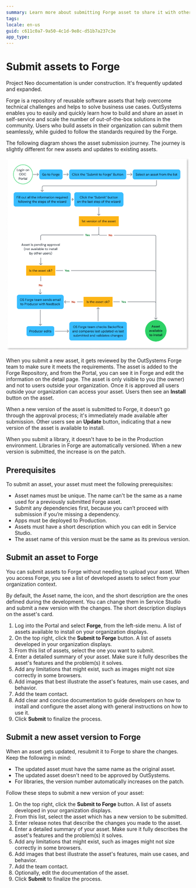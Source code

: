 ```yaml
---
summary: Learn more about submitting Forge asset to share it with other developers. 
tags:
locale: en-us
guid: c611c0a7-9a50-4c1d-9e8c-d51b7a237c3e
app_type:  
---
```


# Submit assets to Forge

<div class="info" markdown="1">

Project Neo documentation is under construction. It's frequently updated and expanded.

</div>

Forge is a repository of reusable software assets that help overcome technical challenges and helps to solve business use cases. OutSystems enables you to easily and quickly learn how to build and share an asset in self-service and scale the number of out-of-the-box solutions in the community. Users who build assets in their organization can submit them seamlessly, while guided to follow the standards required by the Forge.

The following diagram shows the asset submission journey. The journey is slightly different for new assets and updates to existing assets. 

![Submission process in Forge](images/submit-asset-to-forge-diag.png)

When you submit a new asset, it gets reviewed by the OutSystems Forge team to make sure it meets the requirements. The asset is added to the Forge Repository, and from the Portal, you can see it in Forge and edit the information on the detail page. The asset is only visible to you (the owner) and not to users outside your organization. Once it is approved all users outside your organization can access your asset. Users then see an **Install** button on the asset.

When a new version of the asset is submitted to Forge, it doesn't go through the approval process; it's immediately made available after submission. Other users see an **Update** button, indicating that a new version of the asset is available to install.

When you submit a library, it doesn't have to be in the Production environment. Libraries in Forge are automatically versioned. When a new version is submitted, the increase is on the patch.

## Prerequisites

To submit an asset, your asset must meet the following prerequisites:

* Asset names must be unique. The name can't be the same as a name used for a previously submitted Forge asset.
* Submit any dependencies first, because you can’t proceed with submission if you’re missing a dependency.
* Apps must be deployed to Production.
* Assets must have a short description which you can edit in Service Studio.
* The asset name of this version must be the same as its previous version.

## Submit an asset to Forge

You can submit assets to Forge without needing to upload your asset. When you access Forge, you see a list of developed assets to select from your organization context.

By default, the Asset name, the icon, and the short description are the ones defined during the development. You can change them in Service Studio and submit a new version with the changes. The short description displays on the asset's card.

1. Log into the Portal and select **Forge**, from the left-side menu. A list of assets available to install on your organization displays.  
1. On the top right, click the **Submit to Forge** button. A list of assets developed in your organization displays.
1. From this list of assets, select the one you want to submit. 
1. Enter a detailed summary of your asset. Make sure it fully describes the asset's features and the problem(s) it solves.
1. Add any limitations that might exist, such as images might not size correctly in some browsers. 
1. Add images that best illustrate the asset's features, main use cases, and behavior.
1. Add the team contact. 
1. Add clear and concise documentation to guide developers on how to install and configure the asset along with general instructions on how to use it. 
1. Click **Submit** to finalize the process.

## Submit a new asset version to Forge

When an asset gets updated, resubmit it to Forge to share the changes. Keep the following in mind:

* The updated asset must have the same name as the original asset.
* The updated asset doesn't need to be approved by OutSystems.
* For libraries, the version number automatically increases on the patch.

Follow these steps to submit a new version of your asset:

1. On the top right, click the **Submit to Forge** button. A list of assets developed in your organization displays. 
1. From this list, select the asset which has a new version to be submitted.
1. Enter release notes that describe the changes you made to the asset.
1. Enter a detailed summary of your asset. Make sure it fully describes the asset's features and the problem(s) it solves.
1. Add any limitations that might exist, such as images might not size correctly in some browsers.
1. Add images that best illustrate the asset's features, main use cases, and behavior.
1. Add the team contact.
1. Optionally, edit the documentation of the asset.
1. Click **Submit** to finalize the process.
